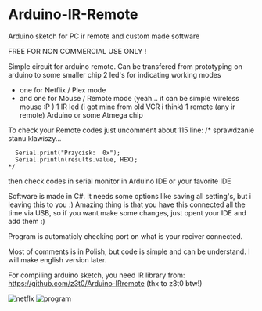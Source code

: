 # Arduino-IR-Remote
Arduino sketch for PC ir remote and custom made software

FREE FOR NON COMMERCIAL USE ONLY !

Simple circuit for arduino remote.
Can be transfered from prototyping on arduino to some smaller chip
2 led's for indicating working modes 
  - one for Netflix / Plex mode
  - and one for Mouse / Remote mode (yeah... it can be simple wireless mouse :P )
1 IR led (i got mine from old VCR i think)
1 remote (any ir remote)
Arduino or some Atmega chip


To check your Remote codes just uncomment about 115 line:
    /* sprawdzanie stanu klawiszy...

      Serial.print("Przycisk:  0x");
      Serial.println(results.value, HEX);
    */
then check codes in serial monitor in Arduino IDE or your favorite IDE

Software is made in C#. It needs some options like saving all setting's, but i leaving this to you :)
Amazing thing is that you have this connected all the time via USB, so if you want make some changes, just opent your IDE and add them :)

Program is automaticly checking port on what is your reciver connected.

Most of comments is in Polish, but code is simple and can be understand. 
I will make english version later.

For compiling arduino sketch, you need IR library from: https://github.com/z3t0/Arduino-IRremote (thx to z3t0 btw!)


![netflx](https://user-images.githubusercontent.com/667242/27181880-bf63bae0-51d9-11e7-9a59-b8d7dcfff9d2.png)
![program](https://user-images.githubusercontent.com/667242/27181882-bf855e84-51d9-11e7-9da4-40af4232694b.png)

